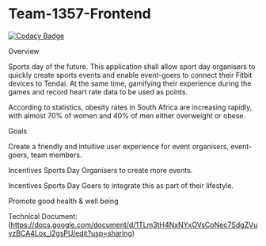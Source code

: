 # Team-1357-Frontend

[![Codacy Badge](https://api.codacy.com/project/badge/Grade/781f8572a9c840429af66c5fc0ed258c)](https://app.codacy.com/gh/BuildForSDGCohort2/Team-1357-Frontend?utm_source=github.com&utm_medium=referral&utm_content=BuildForSDGCohort2/Team-1357-Frontend&utm_campaign=Badge_Grade_Settings)

Overview


Sports day of the future. This application shall allow sport day organisers to quickly create sports events and enable event-goers to connect their Fitbit devices to Tendai. At the same time, gamifying their experience during the games and record heart rate data to be used as points.

According to statistics, obesity rates in South Africa are increasing rapidly, with almost 70% of women and 40% of men either overweight or obese. 



Goals 

Create a friendly and intuitive user experience for event organisers, event-goers, team members.


Incentives Sports Day Organisers to create more events.


Incentives Sports Day Goers to integrate this as part of their lifestyle.


Promote good health & well being

Technical Document: (https://docs.google.com/document/d/1TLm3tH4NxNYxOVsCoNec7SdgZVuvzBCA4Lox_i2gsPU/edit?usp=sharing)
